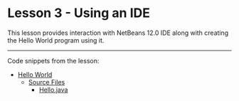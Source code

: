 # Lesson 3 - Using an IDE

This lesson provides interaction with NetBeans 12.0 IDE along with creating the Hello World program using it.

---

Code snippets from the lesson:

- [Hello World][1]
  - [Source Files][2]
    - [Hello.java][3]

[1]: ./HelloWorld
[2]: ./HelloWorld/src/main/java/com/dotts/helloworld
[3]: ./HelloWorld/src/main/java/com/dotts/helloworld/Hello.java
